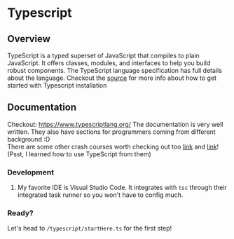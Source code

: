 # Typescript

## Overview
TypeScript is a typed superset of JavaScript that compiles to plain JavaScript. It offers classes, modules, and interfaces to help you build robust components. The TypeScript language specification has full details about the language. Checkout the [source](https://code.visualstudio.com/docs/typescript/typescript-compiling) for more info about how to get started with Typescript installation

## **Documentation**
Checkout: https://www.typescriptlang.org/ The documentation is very well written. They also have sections for programmers coming from different background :D
<br>
There are some other crash courses worth checking out too [link](https://www.youtube.com/watch?v=ahCwqrYpIuM) and [link](https://www.youtube.com/watch?v=WBPrJSw7yQA)! (Psst, I learned how to use TypeScript from them)

### **Development**
1. My favorite IDE is Visual Studio Code. It integrates with `tsc` through their integrated task runner so you won't have to config much.

### **Ready?**
Let's head to `/typescript/startHere.ts` for the first step!
